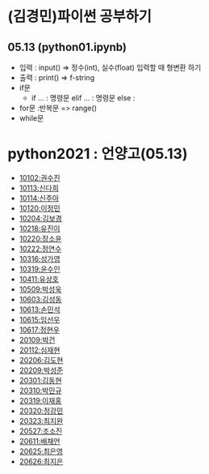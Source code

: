 # (김경민)파이썬 공부하기
## 05.13 (python01.ipynb)
+ 입력 : input() => 정수(int), 실수(float) 입력할 때 형변환 하기
+ 출력 : print() => f-string
+ if문 
  + if ... : 명령문 elif ... : 명령문 else : 
+ for문 :반복문 => range()
+ while문 


# python2021 : 언양고(05.13)
* [10102:권수진](https://github.com/sujin1111/sujin)
* [10113:신다희](https://github.com/shindahee10113/-)
* [10114:신주아](https://github.com/sjua0613/hi)
* [10120:이정민](https://github.com/leejm0419/python)
* [10204:김보경](https://github.com/102040613/10204)
* [10218:유진이](https://github.com/wlsdl1013/wlsdldml-vkdlTJs)
* [10220:장소윤](https://github.com/jangjangsoyunyun/casfdcvxvz)
* [10222:정연수](https://github.com/yeonsu6531/dustn)
* [10316:성가영](https://github.com/sungkayeong/2021.-)
* [10319:윤수인](https://github.com/yunsuin/-)
* [10411:유상호](https://github.com/YooSangH0/python2021)
* [10509:박성욱](https://github.com/seongwook1234/10509psw)
* [10603:김성동](https://github.com/kimseongdong05/10603ksd)
* [10613:손민석](https://github.com/sonminseok2021/python2021)
* [10615:임선우](https://github.com/limsunwoo2005/10615lsw)
* [10617:정현우](https://github.com/jhw050725/10617)
* [20109:박건](https://github.com/parkgeon40/phton2021)
* [20112:심재현](https://github.com/wogus7076/python2021)
* [20206:김도현](https://github.com/kdh7979/python2021_pusanuniversity)
* [20209:박성준](https://github.com/rusiia16/20209psj)
* [20301:김동현](https://github.com/kdh20301/python01)
* [20310:박민규](https://github.com/minkyu69/Python2021)
* [20319:이재홍](https://github.com/jaehong421/jaehongrepository)
* [20320:정강민](https://github.com/jungkm9965/python)
* [20323:최지완](https://github.com/wldhks152/python2021)
* [20527:조소진](https://github.com/jessie1235/asdf)
* [20611:배채언](https://github.com/chaeeon/python2021)
* [20625:최은영](https://github.com/choi-eun-young/-)
* [20626:최지은](https://github.com/first24722/first24722)
 


